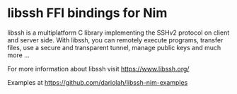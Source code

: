# libssh FFI bindings for Nim

libssh is a multiplatform C library implementing the SSHv2 protocol on client and server side. With libssh, you can remotely execute programs, transfer files, use a secure and transparent tunnel, manage public keys and much more ...

For more information about libssh visit <https://www.libssh.org/>

Examples at <https://github.com/dariolah/libssh-nim-examples>

